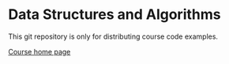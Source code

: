 # Data Structures and Algorithms

This git repository is only for distributing course code examples.

[Course home page](https://tiny.one/algor)
